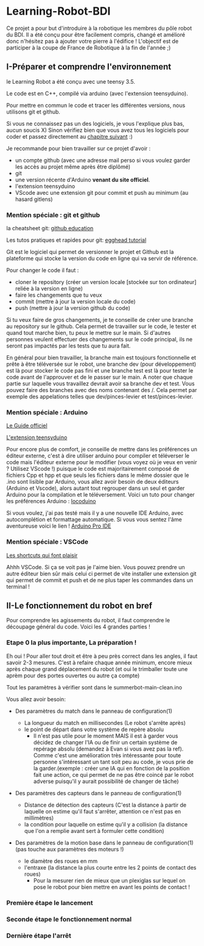 # Learning-Robot-BDI
<!--![hey](https://img.shields.io/github/commit-activity/m/BDI-ENIB/Learning-Robot-BDI?style=for-the-badge)
à insérer quand j'aurai trouvé un truc qui marche-->

Ce projet a pour but d'introduire à la robotique les membres du pôle robot du BDI.
Il a été conçu pour être facilement compris, changé et amélioré donc n'hésitez pas à ajouter votre pierre à l'édifice !
L'objectif est de participer à la coupe de France de Robotique à la fin de l'année  ;)
## I-Préparer et comprendre l'environnement

le Learning Robot a été conçu avec une teensy 3.5.

Le code est en C++, compilé via arduino (avec l'extension teensyduino).

Pour mettre en commun le code et tracer les différentes versions, nous utilisons git et github.

Si vous ne connaissez pas un des logiciels, je vous l'explique plus bas, aucun soucis X)
Sinon vérifiez bien que vous avez tous les logiciels pour coder et passez directement au [chapitre suivant](https://github.com/BDI-ENIB/Learning-Robot-BDI#ii-le-fonctionnement-du-robot-en-bref) :)

Je recommande pour bien travailler sur ce projet d'avoir : 
* un compte github (avec une adresse mail perso si vous voulez garder les accès au projet même après être diplômé)
* git 
* une version récente d'Arduino **venant du site officiel**.
* l'extension teensyduino 
* VScode avec une extension git pour commit et push au minimum (au hasard gitlens)

### Mention spéciale : git et github
la cheatsheet git: [github education](https://education.github.com/git-cheat-sheet-education.pdf)

Les tutos pratiques et rapides pour git: [egghead tutorial](https://egghead.io/lessons/misc-practical-git-create-local-repos-with-git-init)

Git est le logiciel qui permet de versionner le projet et Github est la plateforme qui stocke la version du code en ligne qui va servir de référence.

Pour changer le code il faut :
* cloner le repository (créer un version locale [stockée sur ton ordinateur] reliée à la version en ligne) 
* faire les changements que tu veux
* commit (mettre à jour la version locale du code)
* push (mettre à jour la version github du code)

Si tu veux faire de gros changements, je te conseille de créer une branche au repository sur le github. Cela permet de travailler sur le code, le tester et quand tout marche bien, tu peux le mettre sur le main. Si d'autres personnes veulent effectuer des changements sur le code principal, ils ne seront pas impactés par les tests que tu aura fait.

En général pour bien travailler, la branche main est toujours fonctionnelle et prête à être téléversée sur le robot, une branche dev (pour développement) est là pour stocker le code pas fini et une branche test est là pour tester le code avant de l'approuver et de le passer sur le main. A noter que chaque partie sur laquelle vous travaillez devrait avoir sa branche dev et test. Vous pouvez faire des branches avec des noms contenant des /. Cela permet par exemple des appelations telles que dev/pinces-levier et test/pinces-levier.

### Mention spéciale : Arduino
[Le Guide officiel](https://www.arduino.cc/en/Guide)

[L'extension teensyduino](https://www.pjrc.com/teensy/td_download.html)

Pour encore plus de comfort, je conseille de mettre dans les préférences un éditeur externe, c'est à dire utiliser arduino pour compiler et téléverser le code mais l'éditeur externe pour le modifier (vous voyez où je veux en venir ? Utilisez VScode !) puisque le code est majoritairement composé de fichiers Cpp et hpp et que seuls les fichiers dans le même dossier que le .ino sont lisible par Arduino, vous allez avoir besoin de deux éditeurs (Arduino et Vscode), alors autant tout regrouper dans un seul et garder Arduino pour la compilation et le téléversement. Voici un tuto pour changer les préférences Arduino : [locoduino](https://www.locoduino.org/spip.php?article207)

Si vous voulez, j'ai pas testé mais il y a une nouvelle IDE Arduino, avec autocomplétion et formattage automatique.
Si vous vous sentez l'âme aventureuse voici le lien ! [Arduino Pro IDE](https://www.arduino.cc/pro/arduino-pro-ide)


### Mention spéciale : VSCode
[Les shortcuts qui font plaisir](https://code.visualstudio.com/shortcuts/keyboard-shortcuts-windows.pdf)

Ahhh VSCode. Si ça se voit pas je l'aime bien. Vous pouvez prendre un autre éditeur bien sûr mais celui ci permet de vite installer une extension git qui permet de commit et push et de ne plus taper les commandes dans un terminal !


## II-Le fonctionnement du robot en bref

Pour comprendre les agissements du robot, il faut comprendre le découpage général du code. Voici les 4 grandes parties !

### Etape 0 la plus importante, La préparation !
Eh oui ! Pour aller tout droit et être à peu près correct dans les angles, il faut savoir 2-3 mesures.
C'est à refaire chaque année minimum, encore mieux après chaque grand déplacement du robot (et oui le trimballer toute une aprèm pour des portes ouvertes ou autre ça compte)

Tout les paramètres à vérifier sont dans le summerbot-main-clean.ino

Vous allez avoir besoin: 

* Des paramètres du match dans le panneau de configuration(1)
    * La longueur du match en millisecondes (Le robot s'arrête après)
    * le point de départ dans votre système de repère absolu
        * Il n'est pas utile pour le moment MAIS il est à garder vous décidez de changer l'IA ou de finir un certain système de repérage absolu (demandez à Evan si vous avez pas la ref). Comme c'est une amélioration très intéressante pour toute personne s'intéressant un tant soit peu au code, je vous prie de la garder.(exemple : créer une IA qui en fonction de la position fait une action, ce qui permet de ne pas être coincé par le robot adverse puisqu'il y aurait possibilité de changer de tâche)

* Des paramètres des capteurs dans le panneau de configuration(1)
    * Distance de détection des capteurs (C'est la distance à partir de laquelle on estime qu'il faut s'arrêter, attention ce n'est pas en millimètres)
    * la condition pour laquelle on estime qu'il y a collision (la distance que l'on a remplie avant sert à formuler cette condition)

* Des paramètres de la motion base dans le panneau de configuration(1) (pas touche aux paramètres des moteurs !)
    * le diamètre des roues en mm
    * l'entraxe (la distance la plus courte entre les 2 points de contact des roues) 
        * Pour la mesurer rien de mieux que un plexiglas sur lequel on pose le robot pour bien mettre en avant les points de contact !


### Première étape le lancement


### Seconde étape le fonctionnement normal

### Dernière étape l'arrêt
